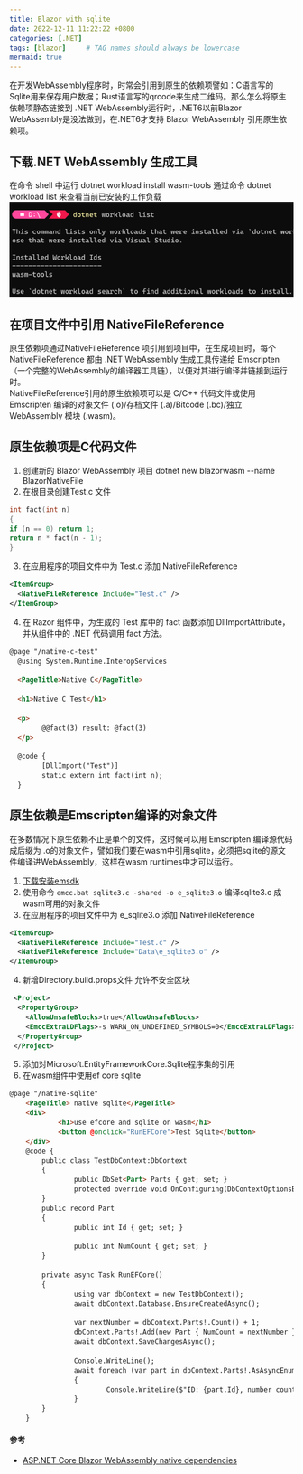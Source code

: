 ```yaml
---
title: Blazor with sqlite
date: 2022-12-11 11:22:22 +0800
categories: [.NET]
tags: [blazor]     # TAG names should always be lowercase
mermaid: true
---
```


在开发WebAssembly程序时，时常会引用到原生的依赖项譬如：C语言写的Sqlite用来保存用户数据；Rust语言写的qrcode来生成二维码。那么怎么将原生依赖项静态链接到 .NET WebAssembly运行时，.NET6以前Blazor WebAssembly是没法做到，在.NET6才支持 Blazor WebAssembly 引用原生依赖项。

## 下载.NET WebAssembly 生成工具
在命令 shell 中运行 dotnet workload install wasm-tools 通过命令 dotnet workload list 来查看当前已安装的工作负载 
![wasm-tools](/assets/img/wasm-tool-download.png)

## 在项目文件中引用 NativeFileReference
原生依赖项通过NativeFileReference 项引用到项目中，在生成项目时，每个 NativeFileReference 都由 .NET WebAssembly 生成工具传递给 Emscripten （一个完整的WebAssembly的编译器工具链），以便对其进行编译并链接到运行时。  
NativeFileReference引用的原生依赖项可以是 C/C++ 代码文件或使用 Emscripten 编译的对象文件 (.o)/存档文件 (.a)/Bitcode (.bc)/独立 WebAssembly 模块 (.wasm)。  

## 原生依赖项是C代码文件
1. 创建新的 Blazor WebAssembly 项目 dotnet new blazorwasm --name BlazorNativeFile
2. 在根目录创建Test.c 文件
```c
int fact(int n)
{
if (n == 0) return 1;
return n * fact(n - 1);
}
```
3. 在应用程序的项目文件中为 Test.c 添加 NativeFileReference
```xml
<ItemGroup>
  <NativeFileReference Include="Test.c" />
</ItemGroup>
```
4. 在 Razor 组件中，为生成的 Test 库中的 fact 函数添加 DllImportAttribute，并从组件中的 .NET 代码调用 fact 方法。
```HTML
@page "/native-c-test"
  @using System.Runtime.InteropServices

  <PageTitle>Native C</PageTitle>

  <h1>Native C Test</h1>

  <p>
  		@@fact(3) result: @fact(3)
  </p>

  @code {
  		[DllImport("Test")]
  		static extern int fact(int n);
  }
```

## 原生依赖是Emscripten编译的对象文件
在多数情况下原生依赖不止是单个的文件，这时候可以用 Emscripten 编译源代码成后缀为 .o的对象文件，譬如我们要在wasm中引用sqlite，必须把sqlite的源文件编译进WebAssembly，这样在wasm runtimes中才可以运行。
1. [下载安装emsdk](https://emscripten.org/docs/getting_started/downloads.html)
2. 使用命令 `emcc.bat sqlite3.c -shared -o e_sqlite3.o` 编译sqlite3.c 成wasm可用的对象文件
3. 在应用程序的项目文件中为 e_sqlite3.o 添加 NativeFileReference
```xml
<ItemGroup>
  <NativeFileReference Include="Test.c" />
  <NativeFileReference Include="Data\e_sqlite3.o" />
</ItemGroup>
```
4. 新增Directory.build.props文件 允许不安全区块
```xml
 <Project>
  <PropertyGroup>
    <AllowUnsafeBlocks>true</AllowUnsafeBlocks>
    <EmccExtraLDFlags>-s WARN_ON_UNDEFINED_SYMBOLS=0</EmccExtraLDFlags>
  </PropertyGroup>
 </Project>
```
5. 添加对Microsoft.EntityFrameworkCore.Sqlite程序集的引用
6. 在wasm组件中使用ef core sqlite
```HTML
@page "/native-sqlite"
	<PageTitle> native sqlite</PageTitle>
	<div>
			<h1>use efcore and sqlite on wasm</h1>
			<button @onclick="RunEFCore">Test Sqlite</button>
	</div>
	@code {
		public class TestDbContext:DbContext
		{
				public DbSet<Part> Parts { get; set; }
				protected override void OnConfiguring(DbContextOptionsBuilder options)=>options.UseSqlite($"Data Source=test.db");
		}
		public record Part
		{
				public int Id { get; set; }

				public int NumCount { get; set; }
		}

		private async Task RunEFCore()
		{
				using var dbContext = new TestDbContext();
				await dbContext.Database.EnsureCreatedAsync();

				var nextNumber = dbContext.Parts!.Count() + 1;
				dbContext.Parts!.Add(new Part { NumCount = nextNumber });
				await dbContext.SaveChangesAsync();

				Console.WriteLine();
				await foreach (var part in dbContext.Parts!.AsAsyncEnumerable())
				{
						Console.WriteLine($"ID: {part.Id}, number count: {part.NumCount}");
				}
		}
	}
```

#### 参考
- [ASP.NET Core Blazor WebAssembly native dependencies](https://learn.microsoft.com/en-us/aspnet/core/blazor/webassembly-native-dependencies)
